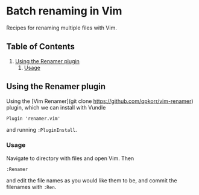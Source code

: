 # Batch renaming in Vim
Recipes for renaming multiple files with Vim.

<!--BEGIN TOC-->
## Table of Contents
1. [Using the Renamer plugin](#using-the-renamer-plugin)
    1. [Usage](#usage)

<!--END TOC-->

## Using the Renamer plugin
Using the [Vim Renamer](git clone https://github.com/qpkorr/vim-renamer) plugin, which we can install with Vundle
```
Plugin 'renamer.vim'
```
and running `:PluginInstall`.


### Usage
Navigate to directory with files and open Vim. Then
```
:Renamer
```
and edit the file names as you would like them to be, and commit the filenames with `:Ren`.




